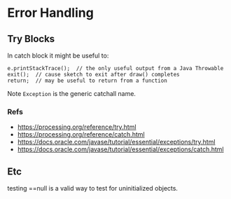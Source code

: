 # Error Handling

## Try Blocks

In catch block it might be useful to:

    e.printStackTrace();  // the only useful output from a Java Throwable
    exit();  // cause sketch to exit after draw() completes
    return;  // may be useful to return from a function

Note `Exception` is the generic catchall name.


### Refs

* https://processing.org/reference/try.html
* https://processing.org/reference/catch.html
* https://docs.oracle.com/javase/tutorial/essential/exceptions/try.html
* https://docs.oracle.com/javase/tutorial/essential/exceptions/catch.html


## Etc

testing ==null is a valid way to test for uninitialized objects.
